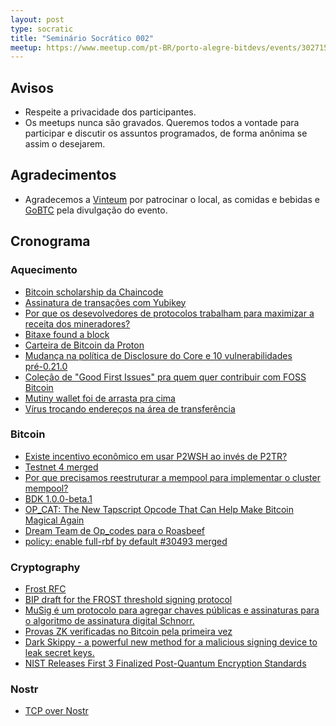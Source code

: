 ```yaml
---
layout: post
type: socratic
title: "Seminário Socrático 002"
meetup: https://www.meetup.com/pt-BR/porto-alegre-bitdevs/events/302715975/
---
```


## Avisos

- Respeite a privacidade dos participantes.
- Os meetups nunca são gravados. Queremos todos a vontade para participar e discutir os assuntos programados, de forma anônima se assim o desejarem.

## Agradecimentos

- Agradecemos a [Vinteum](https://vinteum.org) por patrocinar o local, as comidas e bebidas e [GoBTC](https://gobtc.com.br) pela divulgação do evento.

## Cronograma

### Aquecimento

- [Bitcoin scholarship da Chaincode](https://x.com/edil_medeiros/status/1820880740281938304?s=46)
- [Assinatura de transações com Yubikey](https://vxtwitter.com/Nneuman/status/1816862638900658562)
- [Por que os desevolvedores de protocolos trabalham para maximizar a receita dos mineradores?](
https://bitcoin.stackexchange.com/questions/123679/why-do-protocol-developers-work-on-maximizing-miner-revenue)
- [Bitaxe found a block](https://x.com/bitentrepreneur/status/1816173826754929125)
- [Carteira de Bitcoin da Proton](https://proton.me/blog/proton-wallet-launch)
- [Mudança na política de Disclosure do Core e 10 vulnerabilidades pré-0.21.0](https://x.com/darosior/status/1808489727730786365)
- [Coleção de "Good First Issues" pra quem quer contribuir com FOSS Bitcoin](https://x.com/Bitcoin_Devs/status/1808170965999956280)
- [Mutiny wallet foi de arrasta pra cima](https://blog.mutinywallet.com/mutiny-wallet-is-shutting-down/)
- [Vírus trocando endereços na área de transferência](https://twitter.com/SandLabs_21/status/1820311557269594463)

### Bitcoin

- [Existe incentivo econômico em usar P2WSH ao invés de P2TR?](https://bitcoin.stackexchange.com/questions/123500/is-there-an-economic-incentive-to-use-p2wsh-over-p2tr)
- [Testnet 4 merged](https://github.com/bitcoin/bitcoin/pull/29775)
- [Por que precisamos reestruturar a mempool para implementar o cluster mempool?](https://bitcoin.stackexchange.com/questions/123682/why-is-restructure-of-mempool-required-with-cluster-mempool)
- [BDK 1.0.0-beta.1](https://github.com/bitcoindevkit/bdk/releases/tag/v1.0.0-beta.1)
- [OP_CAT: The New Tapscript Opcode That Can Help Make Bitcoin Magical Again](https://medium.com/@dinodidthedash/op-cat-the-new-tapscript-opcode-that-can-help-make-bitcoin-magical-again-ae5959c23338)
- [Dream Team de Op_codes para o Roasbeef](https://x.com/roasbeef/status/1813658193631023416)
- [policy: enable full-rbf by default #30493 merged](https://github.com/bitcoin/bitcoin/pull/30493)

### Cryptography

- [Frost RFC](https://x.com/conradoplg/status/1808612054200373757)
- [BIP draft for the FROST threshold signing protocol](https://groups.google.com/g/bitcoindev/c/PeMp2HQl-H4)
- [MuSig é um protocolo para agregar chaves públicas e assinaturas para o algoritmo de assinatura digital Schnorr.](https://bitcoinops.org/en/topics/musig/)
- [Provas ZK verificadas no Bitcoin pela primeira vez](https://bitcoinmagazine.com/technical/a-zero-knowledge-proof-is-verified-on-bitcoin-for-the-first-time-in-history)
- [Dark Skippy - a powerful new method for a malicious signing device to leak secret keys.](https://x.com/utxoclub/status/1820520960476561825)
- [NIST Releases First 3 Finalized Post-Quantum Encryption Standards](https://www.nist.gov/news-events/news/2024/08/nist-releases-first-3-finalized-post-quantum-encryption-standards)

### Nostr

- [TCP over Nostr](https://github.com/asmogo/nws)
